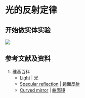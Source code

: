 # 光的反射定律

## 开始做实体实验

![](/images/光/反射和面镜/光的反射定律/1a1.jpg)

## 参考文献及资料

1. 维基百科
	- [Light](https://en.wikipedia.org/wiki/Light) | [光](https://zh.wikipedia.org/wiki/光) 
	- [Specular reflection](https://en.wikipedia.org/wiki/Specular_reflection) | [镜面反射](https://zh.wikipedia.org/wiki/%E9%8F%A1%E9%9D%A2%E5%8F%8D%E5%B0%84) 
	- [Curved mirror](https://en.wikipedia.org/wiki/Curved_mirror) | [曲面镜](https://zh.wikipedia.org/wiki/曲面镜) 